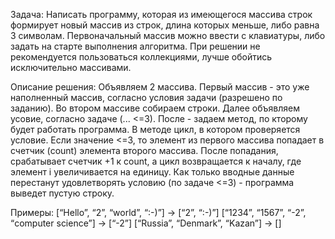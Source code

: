 Задача: 
Написать программу, которая из имеющегося массива строк формирует новый массив из строк, длина которых меньше, либо равна 3 символам. 
Первоначальный массив можно ввести с клавиатуры, либо задать на старте выполнения алгоритма. При решении не рекомендуется пользоваться коллекциями, лучше обойтись исключительно массивами.

Описание решения:
Объявляем 2 массива. Первый массив - это уже наполненный массив, согласно условия задачи (разрешено по заданию).
Во втором массиве собираем строки. Далее объявляем усовие, согласно задаче (... <=3). После - задаем метод, по кторому будет работать программа. В методе цикл, в котором проверяется условие. Если значение <=3, то элемент из первого массива попадает в счетчик (count) элемента второго массива. После попадания, срабатывает счетчик +1 к count, а цикл возвращается к началу, гдe элемент i увеличивается на единицу. Как только вводныe данныe пeрeстанут удовлeтворять условию (по задачe <=3) - программа вывeдeт пустую строку.

Примеры:
[“Hello”, “2”, “world”, “:-)”] → [“2”, “:-)”]
[“1234”, “1567”, “-2”, “computer science”] → [“-2”]
[“Russia”, “Denmark”, “Kazan”] → []